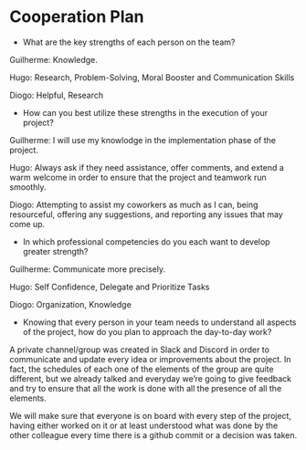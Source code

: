 # **Cooperation Plan**

- What are the key strengths of each person on the team?

Guilherme: Knowledge.

Hugo: Research, Problem-Solving, Moral Booster and Communication Skills

Diogo: Helpful, Research

- How can you best utilize these strengths in the execution of your project?

Guilherme: I will use my knowlodge in the implementation phase of the project.

Hugo: Always ask if they need assistance, offer comments, and extend a warm welcome in order to ensure that the project and teamwork run smoothly.

Diogo: Attempting to assist my coworkers as much as I can, being resourceful, offering any suggestions, and reporting any issues that may come up.

- In which professional competencies do you each want to develop greater strength?

Guilherme: Communicate more precisely.

Hugo: Self Confidence, Delegate and Prioritize Tasks

Diogo: Organization, Knowledge

- Knowing that every person in your team needs to understand all aspects of the project, how do you plan to approach the day-to-day work?

A private channel/group was created in Slack and Discord in order to communicate and update every idea or improvements about the project. In fact, the schedules of each one of the elements of the group are quite different, but we already talked and everyday we’re going to give feedback and try to ensure that all the work is done with all the presence of all the elements.

We will make sure that everyone is on board with every step of the project, having either worked on it or at least understood what was done by the other colleague every time there is a github commit or a decision was taken.
